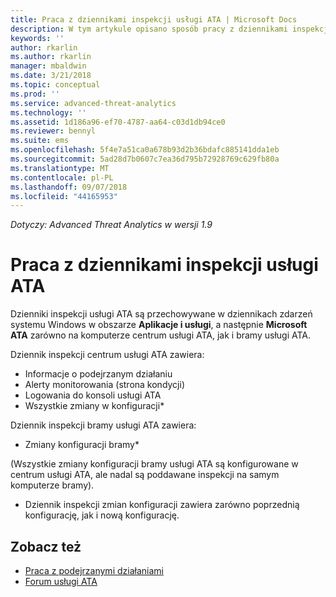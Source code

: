 ```yaml
---
title: Praca z dziennikami inspekcji usługi ATA | Microsoft Docs
description: W tym artykule opisano sposób pracy z dziennikami inspekcji usługi ATA w dzienniku zdarzeń systemu Windows.
keywords: ''
author: rkarlin
ms.author: rkarlin
manager: mbaldwin
ms.date: 3/21/2018
ms.topic: conceptual
ms.prod: ''
ms.service: advanced-threat-analytics
ms.technology: ''
ms.assetid: 1d186a96-ef70-4787-aa64-c03d1db94ce0
ms.reviewer: bennyl
ms.suite: ems
ms.openlocfilehash: 5f4e7a51ca0a678b93d2b36bdafc885141dda1eb
ms.sourcegitcommit: 5ad28d7b0607c7ea36d795b72928769c629fb80a
ms.translationtype: MT
ms.contentlocale: pl-PL
ms.lasthandoff: 09/07/2018
ms.locfileid: "44165953"
---
```

*Dotyczy: Advanced Threat Analytics w wersji 1.9*

# <a name="working-with-ata-audit-logs"></a>Praca z dziennikami inspekcji usługi ATA

Dzienniki inspekcji usługi ATA są przechowywane w dziennikach zdarzeń systemu Windows w obszarze **Aplikacje i usługi**, a następnie **Microsoft ATA** zarówno na komputerze centrum usługi ATA, jak i bramy usługi ATA.

Dziennik inspekcji centrum usługi ATA zawiera:
-   Informacje o podejrzanym działaniu
-   Alerty monitorowania (strona kondycji)
-   Logowania do konsoli usługi ATA
-   Wszystkie zmiany w konfiguracji*

Dziennik inspekcji bramy usługi ATA zawiera:
-   Zmiany konfiguracji bramy* 

(Wszystkie zmiany konfiguracji bramy usługi ATA są konfigurowane w centrum usługi ATA, ale nadal są poddawane inspekcji na samym komputerze bramy).

* Dziennik inspekcji zmian konfiguracji zawiera zarówno poprzednią konfigurację, jak i nową konfigurację.


## <a name="see-also"></a>Zobacz też
- [Praca z podejrzanymi działaniami](working-with-suspicious-activities.md)
- [Forum usługi ATA](https://social.technet.microsoft.com/Forums/security/home?forum=mata)
